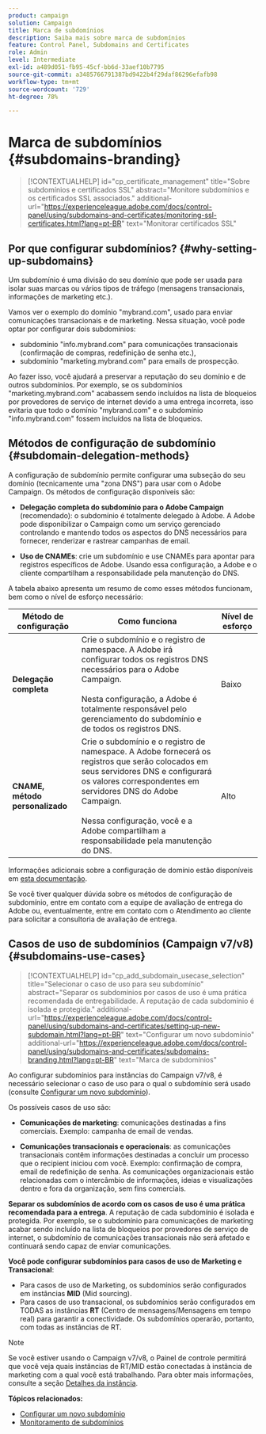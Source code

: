 ```yaml
---
product: campaign
solution: Campaign
title: Marca de subdomínios
description: Saiba mais sobre marca de subdomínios
feature: Control Panel, Subdomains and Certificates
role: Admin
level: Intermediate
exl-id: a489d051-fb95-45cf-bb6d-33aef10b7795
source-git-commit: a3485766791387bd9422b4f29daf86296efafb98
workflow-type: tm+mt
source-wordcount: '729'
ht-degree: 78%

---
```


# Marca de subdomínios {#subdomains-branding}

>[!CONTEXTUALHELP]
>id="cp_certificate_management"
>title="Sobre subdomínios e certificados SSL"
>abstract="Monitore subdomínios e os certificados SSL associados."
>additional-url="https://experienceleague.adobe.com/docs/control-panel/using/subdomains-and-certificates/monitoring-ssl-certificates.html?lang=pt-BR" text="Monitorar certificados SSL"

## Por que configurar subdomínios? {#why-setting-up-subdomains}

Um subdomínio é uma divisão do seu domínio que pode ser usada para isolar suas marcas ou vários tipos de tráfego (mensagens transacionais, informações de marketing etc.).

Vamos ver o exemplo do domínio &quot;mybrand.com&quot;, usado para enviar comunicações transacionais e de marketing. Nessa situação, você pode optar por configurar dois subdomínios:

* subdomínio &quot;info.mybrand.com&quot; para comunicações transacionais (confirmação de compras, redefinição de senha etc.),
* subdomínio &quot;marketing.mybrand.com&quot; para emails de prospecção.

Ao fazer isso, você ajudará a preservar a reputação do seu domínio e de outros subdomínios. Por exemplo, se os subdomínios &quot;marketing.mybrand.com&quot; acabassem sendo incluídos na lista de bloqueios por provedores de serviço de internet devido a uma entrega incorreta, isso evitaria que todo o domínio &quot;mybrand.com&quot; e o subdomínio &quot;info.mybrand.com&quot; fossem incluídos na lista de bloqueios.

## Métodos de configuração de subdomínio {#subdomain-delegation-methods}

A configuração de subdomínio permite configurar uma subseção do seu domínio (tecnicamente uma &quot;zona DNS&quot;) para usar com o Adobe Campaign. Os métodos de configuração disponíveis são:

* **Delegação completa do subdomínio para o Adobe Campaign** (recomendado): o subdomínio é totalmente delegado à Adobe. A Adobe pode disponibilizar o Campaign como um serviço gerenciado controlando e mantendo todos os aspectos do DNS necessários para fornecer, renderizar e rastrear campanhas de email.

* **Uso de CNAMEs**: crie um subdomínio e use CNAMEs para apontar para registros específicos de Adobe. Usando essa configuração, a Adobe e o cliente compartilham a responsabilidade pela manutenção do DNS.

A tabela abaixo apresenta um resumo de como esses métodos funcionam, bem como o nível de esforço necessário:

| Método de configuração | Como funciona | Nível de esforço |
|---|---|---|
| **Delegação completa** | Crie o subdomínio e o registro de namespace. A Adobe irá configurar todos os registros DNS necessários para o Adobe Campaign.<br/><br/>Nesta configuração, a Adobe é totalmente responsável pelo gerenciamento do subdomínio e de todos os registros DNS. | Baixo |
| **CNAME, método personalizado** | Crie o subdomínio e o registro de namespace. A Adobe fornecerá os registros que serão colocados em seus servidores DNS e configurará os valores correspondentes em servidores DNS do Adobe Campaign.<br/><br/>Nessa configuração, você e a Adobe compartilham a responsabilidade pela manutenção do DNS. | Alto |

Informações adicionais sobre a configuração de domínio estão disponíveis em [esta documentação](https://experienceleague.adobe.com/docs/deliverability-learn/deliverability-best-practice-guide/additional-resources/product-specific-resources/campaign/ac-domain-name-setup.html).

Se você tiver qualquer dúvida sobre os métodos de configuração de subdomínio, entre em contato com a equipe de avaliação de entrega do Adobe ou, eventualmente, entre em contato com o Atendimento ao cliente para solicitar a consultoria de avaliação de entrega.

## Casos de uso de subdomínios (Campaign v7/v8){#subdomains-use-cases}

>[!CONTEXTUALHELP]
>id="cp_add_subdomain_usecase_selection"
>title="Selecionar o caso de uso para seu subdomínio"
>abstract="Separar os subdomínios por casos de uso é uma prática recomendada de entregabilidade. A reputação de cada subdomínio é isolada e protegida."
>additional-url="https://experienceleague.adobe.com/docs/control-panel/using/subdomains-and-certificates/setting-up-new-subdomain.html?lang=pt-BR" text="Configurar um novo subdomínio"
>additional-url="https://experienceleague.adobe.com/docs/control-panel/using/subdomains-and-certificates/subdomains-branding.html?lang=pt-BR" text="Marca de subdomínios"

Ao configurar subdomínios para instâncias do Campaign v7/v8, é necessário selecionar o caso de uso para o qual o subdomínio será usado (consulte [Configurar um novo subdomínio](../../subdomains-certificates/using/setting-up-new-subdomain.md)).

Os possíveis casos de uso são:

* **Comunicações de marketing**: comunicações destinadas a fins comerciais. Exemplo: campanha de email de vendas.

* **Comunicações transacionais e operacionais**: as comunicações transacionais contêm informações destinadas a concluir um processo que o recipient iniciou com você. Exemplo: confirmação de compra, email de redefinição de senha. As comunicações organizacionais estão relacionadas com o intercâmbio de informações, ideias e visualizações dentro e fora da organização, sem fins comerciais.

**Separar os subdomínios de acordo com os casos de uso é uma prática recomendada para a entrega**. A reputação de cada subdomínio é isolada e protegida. Por exemplo, se o subdomínio para comunicações de marketing acabar sendo incluído na lista de bloqueios por provedores de serviço de internet, o subdomínio de comunicações transacionais não será afetado e continuará sendo capaz de enviar comunicações.

**Você pode configurar subdomínios para casos de uso de Marketing e Transacional**:

* Para casos de uso de Marketing, os subdomínios serão configurados em instâncias **MID** (Mid sourcing).
* Para casos de uso transacional, os subdomínios serão configurados em TODAS as instâncias **RT** (Centro de mensagens/Mensagens em tempo real) para garantir a conectividade. Os subdomínios operarão, portanto, com todas as instâncias de RT.

>[!NOTE]
>
>Se você estiver usando o Campaign v7/v8, o Painel de controle permitirá que você veja quais instâncias de RT/MID estão conectadas à instância de marketing com a qual você está trabalhando. Para obter mais informações, consulte a seção [Detalhes da instância](../../instances-settings/using/instance-details.md).

**Tópicos relacionados:**

* [Configurar um novo subdomínio](../../subdomains-certificates/using/setting-up-new-subdomain.md)
* [Monitoramento de subdomínios](../../subdomains-certificates/using/monitoring-subdomains.md)
